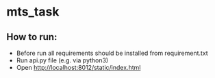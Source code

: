 # mts_task

## How to run:
- Before run all requirements should be installed from requirement.txt
- Run api.py file (e.g. via python3)
- Open [http://localhost:8012/static/index.html](http://localhost:8012/static/index.html)

